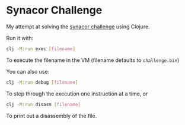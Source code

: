 # Synacor Challenge

My attempt at solving the [synacor challenge](https://challenge.synacor.com) using Clojure.

Run it with:

```bash
clj -M:run exec [filename]
```

To execute the filename in the VM (filename defaults to `challenge.bin`)

You can also use:

```bash
clj -M:run debug [filename]
```

To step through the execution one instruction at a time, or

```bash
clj -M:run disasm [filename]
```

To print out a disassembly of the file.
